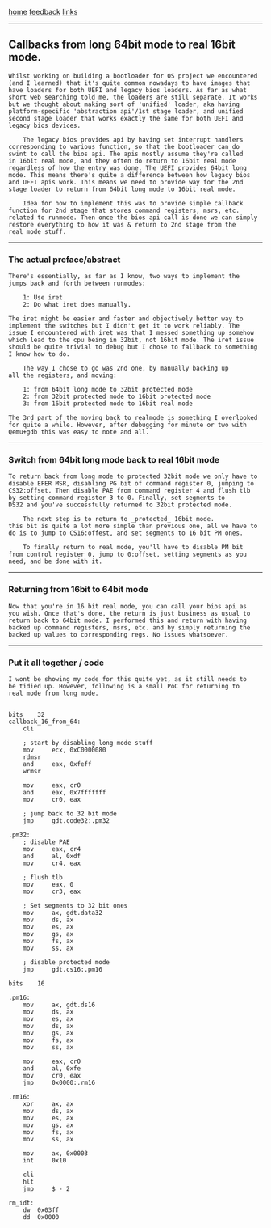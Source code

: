 [home](/) [feedback](/feedback) [links](/links)

-----------------------------------------------------------------------------

## Callbacks from long 64bit mode to real 16bit mode.

	Whilst working on building a bootloader for OS project we encountered
	(and I learned) that it's quite common nowadays to have images that
	have loaders for both UEFI and legacy bios loaders. As far as what
	short web searching told me, the loaders are still separate. It works
	but we thought about making sort of 'unified' loader, aka having 
	platform-specific 'abstraction api'/1st stage loader, and unified 
	second stage loader that works exactly the same for both UEFI and 
	legacy bios devices.

		The legacy bios provides api by having set interrupt handlers
	corresponding to various function, so that the bootloader can do
	swint to call the bios api. The apis mostly assume they're called
	in 16bit real mode, and they often do return to 16bit real mode 
	regardless of how the entry was done. The UEFI provides 64bit long
	mode. This means there's quite a difference between how legacy bios
	and UEFI apis work. This means we need to provide way for the 2nd 
	stage loader to return from 64bit long mode to 16bit real mode.
	
		Idea for how to implement this was to provide simple callback
	function for 2nd stage that stores command registers, msrs, etc. 
	related to runmode. Then once the bios api call is done we can simply
	restore everything to how it was & return to 2nd stage from the 
	real mode stuff.

-----------------------------------------------------------------------------

### The actual preface/abstract

	There's essentially, as far as I know, two ways to implement the
	jumps back and forth between runmodes:

		1: Use iret
		2: Do what iret does manually.

	The iret might be easier and faster and objectively better way to
	implement the switches but I didn't get it to work reliably. The 
	issue I encountered with iret was that I messed something up somehow
	which lead to the cpu being in 32bit, not 16bit mode. The iret issue
	should be quite trivial to debug but I chose to fallback to something
	I know how to do.

		The way I chose to go was 2nd one, by manually backing up
	all the registers, and moving:

		1: from 64bit long mode to 32bit protected mode
		2: from 32bit protected mode to 16bit protected mode
		3: from 16bit protected mode to 16bit real mode

	The 3rd part of the moving back to realmode is something I overlooked
	for quite a while. However, after debugging for minute or two with
	Qemu+gdb this was easy to note and all.

-----------------------------------------------------------------------------

### Switch from 64bit long mode back to real 16bit mode

	To return back from long mode to protected 32bit mode we only have to
	disable EFER MSR, disabling PG bit of command register 0, jumping to
	CS32:offset. Then disable PAE from command register 4 and flush tlb
	by setting command register 3 to 0. Finally, set segments to
	DS32 and you've successfully returned to 32bit protected mode.

		The next step is to return to _protected_ 16bit mode.
	this bit is quite a lot more simple than previous one, all we have to
	do is to jump to CS16:offest, and set segments to 16 bit PM ones.

		To finally return to real mode, you'll have to disable PM bit
	from control register 0, jump to 0:offset, setting segments as you 
	need, and be done with it.

-----------------------------------------------------------------------------

### Returning from 16bit to 64bit mode

	Now that you're in 16 bit real mode, you can call your bios api as
	you wish. Once that's done, the return is just business as usual to
	return back to 64bit mode. I performed this and return with having
	backed up command registers, msrs, etc. and by simply returning the
	backed up values to corresponding regs. No issues whatsoever.

-----------------------------------------------------------------------------

### Put it all together / code

	I wont be showing my code for this quite yet, as it still needs to
	be tidied up. However, following is a small PoC for returning to
	real mode from long mode.


	bits	32
	callback_16_from_64:
		cli

		; start by disabling long mode stuff
		mov 	ecx, 0xC0000080
		rdmsr
		and 	eax, 0xfeff
		wrmsr

		mov 	eax, cr0
		and 	eax, 0x7fffffff
		mov 	cr0, eax

		; jump back to 32 bit mode
		jmp 	gdt.code32:.pm32

	.pm32:
		; disable PAE
		mov 	eax, cr4
		and 	al, 0xdf
		mov 	cr4, eax

		; flush tlb
		mov 	eax, 0
		mov 	cr3, eax

		; Set segments to 32 bit ones
		mov 	ax, gdt.data32
		mov 	ds, ax
		mov 	es, ax
		mov 	gs, ax
		mov 	fs, ax
		mov 	ss, ax

		; disable protected mode
		jmp 	gdt.cs16:.pm16

	bits 	16

	.pm16:
		mov 	ax, gdt.ds16
		mov 	ds, ax
		mov 	es, ax
		mov 	ds, ax
		mov 	gs, ax
		mov 	fs, ax
		mov 	ss, ax

		mov 	eax, cr0
		and 	al, 0xfe
		mov 	cr0, eax
		jmp 	0x0000:.rm16

	.rm16:
		xor 	ax, ax
		mov 	ds, ax
		mov 	es, ax
		mov 	gs, ax
		mov 	fs, ax
		mov 	ss, ax

		mov 	ax, 0x0003
		int 	0x10

		cli
		hlt
		jmp 	$ - 2

	rm_idt:
		dw 	0x03ff
		dd 	0x0000

